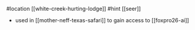 #location [[white-creek-hurting-lodge]]
#hint [[seer]]

- used in [[mother-neff-texas-safari]] to gain access to [[foxpro26-ai]]